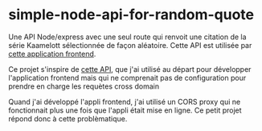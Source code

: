 <!--
# simple-node-api-for-random-quote

A simple node/express API with a single route that send random quotes from the tv show Kaamelott.
it is used by [this frontend app](https://github.com/SebNoret/Kaamelott-random-quote-generator).
I created this project because the public API that was used by my frontend app in the beginning didn't handle CORS restriction policy.

-->

# simple-node-api-for-random-quote

Une API Node/express avec une seul route qui renvoit une citation de la série Kaamelott sélectionnée de façon aléatoire.
Cette API est utilisée par [cette application frontend](https://github.com/SebNoret/Kaamelott-random-quote-generator).

Ce projet s'inspire de [cette API](https://kaamelott.chaudie.re/), que j'ai utilisé au départ pour développer l'application frontend mais qui ne comprenait pas de configuration pour prendre en charge les requètes cross domain 

Quand j'ai développé l'appli frontend, j'ai utilisé un CORS proxy qui ne fonctionnait plus une fois que l'appli était mise en ligne. Ce petit projet répond donc à cette problèmatique.
